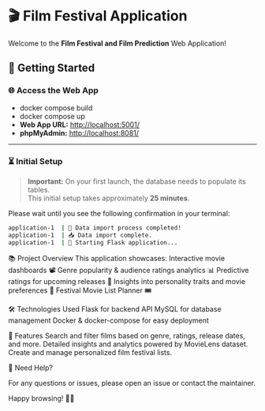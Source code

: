 # 🎬 Film Festival Application

Welcome to the **Film Festival and Film Prediction** Web Application!

## 🚀 Getting Started

### 🌐 Access the Web App
- docker compose build
- docker compose up
- **Web App URL:** [http://localhost:5001/](http://localhost:5001/)
- **phpMyAdmin:** [http://localhost:8081/](http://localhost:8081/)

---

### ⏳ Initial Setup
> **Important:** On your first launch, the database needs to populate its tables.  
> This initial setup takes approximately **25 minutes**.

Please wait until you see the following confirmation in your terminal:
```bash
application-1  | 🎉 Data import process completed!
application-1  | 📥 Data import complete.
application-1  | 🚀 Starting Flask application...
```
📚 Project Overview
This application showcases:
Interactive movie dashboards 📽️
Genre popularity & audience ratings analytics 📊
Predictive ratings for upcoming releases 🔮
Insights into personality traits and movie preferences 🧠
Festival Movie List Planner 🎟️

🛠️ Technologies Used
Flask for backend API
MySQL for database management
Docker & docker-compose for easy deployment

🎯 Features
Search and filter films based on genre, ratings, release dates, and more.
Detailed insights and analytics powered by MovieLens dataset.
Create and manage personalized film festival lists.

📌 Need Help?

For any questions or issues, please open an issue or contact the maintainer.

Happy browsing! 🎥🍿
